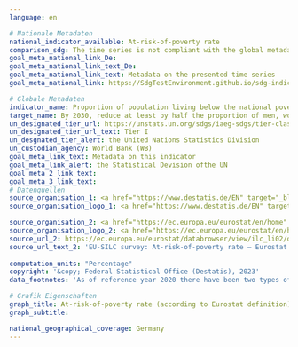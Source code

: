 ```yaml
---
language: en    

# Nationale Metadaten    
national_indicator_available: At-risk-of-poverty rate    
comparison_sdg: The time series is not compliant with the global metadata, but provides additional information.    
goal_meta_national_link_De: 
goal_meta_national_link_text_De: 
goal_meta_national_link_text: Metadata on the presented time series
goal_meta_national_link: https://SdgTestEnvironment.github.io/sdg-indicators/public/Meta/1.2.1.pdf    

# Globale Metadaten    
indicator_name: Proportion of population living below the national poverty line, by sex and age    
target_name: By 2030, reduce at least by half the proportion of men, women and children of all ages living in poverty in all its dimensions according to national definitions    
un_designated_tier_url: https://unstats.un.org/sdgs/iaeg-sdgs/tier-classification/    
un_designated_tier_url_text: Tier I    
un_desgnated_tier_alert: the United Nations Statistics Division    
un_custodian_agency: World Bank (WB)    
goal_meta_link_text: Metadata on this indicator    
goal_meta_link_alert: the Statistical Devision ofthe UN    
goal_meta_2_link_text:     
goal_meta_3_link_text:         
# Datenquellen
source_organisation_1: <a href="https://www.destatis.de/EN" target="_blank"> Federal Statistical Office (Destatis) </a>
source_organisation_logo_1: <a href="https://www.destatis.de/EN" target="_blank"><img src="https://g205sdgs.github.io/sdg-indicators/public/OrgImgEn/destatis.png" alt="Logo destatis" style="height:60px; width:148px"/></a>

source_organisation_2: <a href="https://ec.europa.eu/eurostat/en/home" target="_blank"> Statistical office of the European Union (Eurostat) </a>
source_organisation_logo_2: <a href="https://ec.europa.eu/eurostat/en/home" target="_blank"><img src="https://g205sdgs.github.io/sdg-indicators/public/OrgImgEn/eurostat.png" alt="Logo eurostat" style="height:60px; width:148px"/></a>
source_url_2: https://ec.europa.eu/eurostat/databrowser/view/ilc_li02/default/table?lang=en
source_url_text_2: 'EU-SILC survey: At-risk-of-poverty rate – Eurostat table [ilc_li02]'
    
computation_units: "Percentage"    
copyright: '&copy; Federal Statistical Office (Destatis), 2023'    
data_footnotes: 'As of reference year 2020 there have been two types of results: first and final results. The results currently shown are final results. The "Leben in Europa" survey (German name of the European Union Statistics on Income and Living Conditions - EU-SILC), which was conducted separately in the past, was integrated as a subsample into the microcensus in 2020. Comparing the data of reference year 2020 with those of previous years is not possible (break in the time series) as the voluntary survey was changed over to a partly compulsory survey and the composition of the sample was changed.<br>• 2019 estimated data.'    

# Grafik Eigenschaften    
graph_title: At-risk-of-poverty rate (according to Eurostat definition)
graph_subtitle:     

national_geographical_coverage: Germany    
---
```


<span></span>